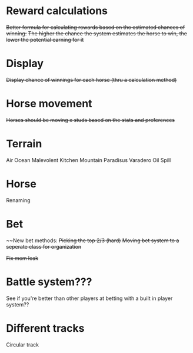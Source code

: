 # Reward calculations
~~Better formula for calculating rewards based on the estimated chances of winning:~~
    ~~The higher the chance the system estimates the horse to win, the lower the potential earning for it~~

# Display
~~Display chance of winnings for each horse (thru a calculation method)~~

# Horse movement
~~Horses should be moving x studs based on the stats and preferences~~

# Terrain
Air
Ocean
Malevolent Kitchen
Mountain
Paradisus Varadero
Oil Spill

# Horse
Renaming

# Bet
~~New bet methods:
    ~~Picking the top 2/3 (hard)~~
~~Moving bet system to a seperate class for organization~~

~~Fix mem leak~~

# Battle system???
See if you're better than other players at betting with a built in player system??

# Different tracks
Circular track